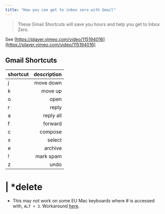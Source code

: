 ```yaml
---
title: "How you can get to inbox zero with Gmail"
---
```


> These Gmail Shortcuts will save you hours and help you get to Inbox Zero.

See [https://player.vimeo.com/video/115194016](https://player.vimeo.com/video/115194016)

## Gmail Shortcuts

shortcut | description  
-------- | ----------:  
j | move down  
k | move up  
o | open  
r | reply  
a | reply all  
f | forward  
c | compose  
x | select  
e | archive  
! | mark spam  
z | undo

# | *delete

*   This may not work on some EU Mac keyboards where # is accessed with, `ALT + 3`. Workaround [here](http://toodlepip.co.uk/2010/blog-2010-09-gmail-delete-key-shortcut-uk-apple-users/).
